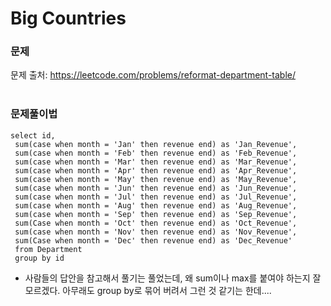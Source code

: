 # Big Countries

### 문제
문제 출처: https://leetcode.com/problems/reformat-department-table/
<br></br>

### 문제풀이법
```mysql
select id,
 sum(case when month = 'Jan' then revenue end) as 'Jan_Revenue',
 sum(case when month = 'Feb' then revenue end) as 'Feb_Revenue',
 sum(case when month = 'Mar' then revenue end) as 'Mar_Revenue',
 sum(case when month = 'Apr' then revenue end) as 'Apr_Revenue',
 sum(case when month = 'May' then revenue end) as 'May_Revenue',
 sum(case when month = 'Jun' then revenue end) as 'Jun_Revenue',
 sum(case when month = 'Jul' then revenue end) as 'Jul_Revenue',
 sum(case when month = 'Aug' then revenue end) as 'Aug_Revenue',
 sum(case when month = 'Sep' then revenue end) as 'Sep_Revenue',
 sum(Case when month = 'Oct' then revenue end) as 'Oct_Revenue',
 sum(case when month = 'Nov' then revenue end) as 'Nov_Revenue',
 sum(Case when month = 'Dec' then revenue end) as 'Dec_Revenue'
 from Department
 group by id
```

* 사람들의 답안을 참고해서 풀기는 풀었는데, 왜 sum이나 max를 붙여야 하는지 잘 모르겠다. 아무래도 group by로 묶어 버려서 그런 것 같기는 한데....
